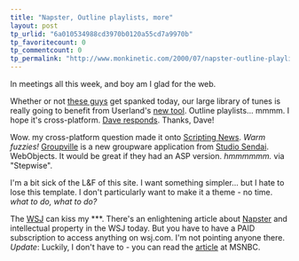 ```yaml
---
title: "Napster, Outline playlists, more"
layout: post
tp_urlid: "6a010534988cd3970b0120a55cd7a9970b"
tp_favoritecount: 0
tp_commentcount: 0
tp_permalink: "http://www.monkinetic.com/2000/07/napster-outline-playlists-more.html"
---
```

In meetings all this week, and boy am I glad for the web.  

Whether or not [these guys][1] get spanked today, our large library of tunes is really going to benefit from Userland&#39;s [new tool][2]. Outline playlists... mmmm. I hope it&#39;s cross-platform. [Dave responds][3]. Thanks, Dave!  

Wow. my cross-platform question made it onto [Scripting News][4]. _Warm fuzzies!_  [Groupville][5] is a new groupware application from [Studio Sendai][6]. WebObjects. It would be great if they had an ASP version. _hmmmmmm._ via &quot;Stepwise&quot;.

I&#39;m a bit sick of the L&amp;F of this site. I want something simpler... but I hate to lose this template. I don&#39;t particularly want to make it a theme - no time. _what to do, what to do?_  

The [WSJ][7] can kiss my ***. There&#39;s an enlightening article about [Napster][1] and intellectual property in the WSJ today. But you have to have a PAID subscription to access anything on wsj.com. I&#39;m not pointing anyone there. _Update_: Luckily, I don&#39;t have to - you can read the [article][8] at MSNBC.


 [1]: http://www.napster.com
 [2]: http://scriptingnews.userland.com/backIssues/2000/07/26#weveGotOurName
 [3]: http://discuss.userland.com/msgReader$19093
 [4]: http://scriptingnews.userland.com/backIssues/2000/07/26#isItCrossplatform
 [5]: http://www.groupville.com/
 [6]: http://www.studiosendai.com
 [7]: http://www.wsj.com/ushome.html
 [8]: http://www.msnbc.com/news/437756.asp
